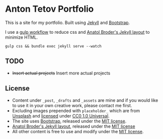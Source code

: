 # Anton Tetov Portfolio

This is a site for my portfolio. Built using [Jekyll](https://jekyllrb.com/) and [Bootstrap](https://getbootstrap.com/).

I use a [gulp workflow](gulpfile.js) to reduce css and [Anatol Broder's Jekyll layout](http://jch.penibelst.de/) to minimize HTML.

`gulp css && bundle exec jekyll serve --watch`

## TODO
*   ~~Insert actual projects~~ Insert more actual projects

## License
*   Content under `_post`, `_drafts` and `_assets` are mine and if you would like to use it in your own creative work, please contact me first.
  * Excluding images prepended with `placeholder_` which are from [Unsplash](https://unsplash.com/) and  [licensed](https://unsplash.com/license) under [CC0 1.0 Universal](https://creativecommons.org/publicdomain/zero/1.0/).
* The site uses [Bootstrap](https://getbootstrap.com/), released under the [MIT license](https://github.com/twbs/bootstrap/blob/master/LICENSE).
* [Anatol Broder's Jekyll layout](http://jch.penibelst.de/), released under the [MIT license](https://github.com/penibelst/jekyll-compress-html/blob/master/LICENSE)
* All other content is free to use and modify under the [MIT license](https://opensource.org/licenses/MIT).
